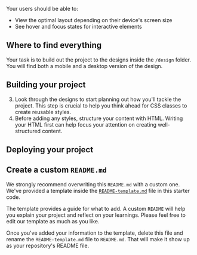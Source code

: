  
Your users should be able to:

- View the optimal layout depending on their device's screen size
- See hover and focus states for interactive elements
 
## Where to find everything

Your task is to build out the project to the designs inside the `/design` folder. You will find both a mobile and a desktop version of the design. 
 
## Building your project 
3. Look through the designs to start planning out how you'll tackle the project. This step is crucial to help you think ahead for CSS classes to create reusable styles.
4. Before adding any styles, structure your content with HTML. Writing your HTML first can help focus your attention on creating well-structured content. 

## Deploying your project 

## Create a custom `README.md`

We strongly recommend overwriting this `README.md` with a custom one. We've provided a template inside the [`README-template.md`](./README-template.md) file in this starter code.

The template provides a guide for what to add. A custom `README` will help you explain your project and reflect on your learnings. Please feel free to edit our template as much as you like.

Once you've added your information to the template, delete this file and rename the `README-template.md` file to `README.md`. That will make it show up as your repository's README file.
